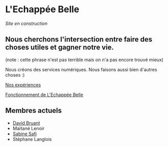 # L'Echappée Belle

*Site en construction*

## Nous cherchons l'intersection entre faire des choses utiles et gagner notre vie. 
(note : cette phrase n'est pas terrible mais on n'a pas encore trouvé mieux)

Nous créons des services numériques. Nous faisons aussi bien d'autres choses :)

[Nos expériences](nos-experiences)

[Fonctionnement de L'Echappée Belle](fonctionnement)


## Membres actuels

- [David Bruant](https://eldritch.cafe/@davidbruant)
- Maïtané Lenoir
- [Sabine Safi](https://www.linkedin.com/in/sabinesafi/)
- Stéphane Langlois
